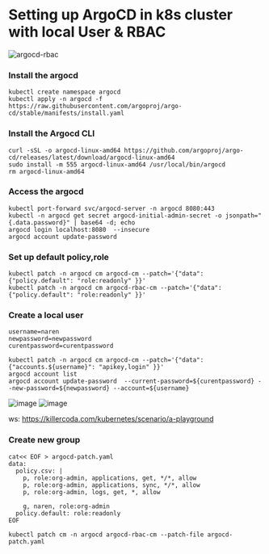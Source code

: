 # Setting up ArgoCD in k8s cluster with local User & RBAC 
![argocd-rbac](https://user-images.githubusercontent.com/3488520/204094103-33ed7434-efe4-489b-afc5-c4971ef37d90.jpg)




### Install the argocd
```
kubectl create namespace argocd
kubectl apply -n argocd -f https://raw.githubusercontent.com/argoproj/argo-cd/stable/manifests/install.yaml
```

### Install the Argocd CLI
```
curl -sSL -o argocd-linux-amd64 https://github.com/argoproj/argo-cd/releases/latest/download/argocd-linux-amd64
sudo install -m 555 argocd-linux-amd64 /usr/local/bin/argocd
rm argocd-linux-amd64
```
### Access the argocd 
```
kubectl port-forward svc/argocd-server -n argocd 8080:443
kubectl -n argocd get secret argocd-initial-admin-secret -o jsonpath="{.data.password}" | base64 -d; echo
argocd login localhost:8080  --insecure
argocd account update-password 
```
### Set up default policy,role
```
kubectl patch -n argocd cm argocd-cm --patch='{"data":{"policy.default": "role:readonly" }}'
kubectl patch -n argocd cm argocd-rbac-cm --patch='{"data":{"policy.default": "role:readonly" }}'

```

### Create a local user 
```
username=naren
newpassword=newpassword
curentpassword=curentpassword

kubectl patch -n argocd cm argocd-cm --patch='{"data":{"accounts.${username}": "apikey,login" }}'
argocd account list 
argocd account update-password  --current-password=${curentpassword} --new-password=${newpassword} --account=${username}

```
![image](https://user-images.githubusercontent.com/3488520/204011839-a2d042b0-0f8e-4864-803a-97753443432d.png)
![image](https://user-images.githubusercontent.com/3488520/204012094-354261a1-bf4a-4bf9-be46-30a17c41b06e.png)

ws: https://killercoda.com/kubernetes/scenario/a-playground

### Create new group 
```
cat<< EOF > argocd-patch.yaml
data:
  policy.csv: |
    p, role:org-admin, applications, get, */*, allow
    p, role:org-admin, applications, sync, */*, allow
    p, role:org-admin, logs, get, *, allow

    g, naren, role:org-admin
  policy.default: role:readonly
EOF

kubectl patch cm -n argocd argocd-rbac-cm --patch-file argocd-patch.yaml

```

